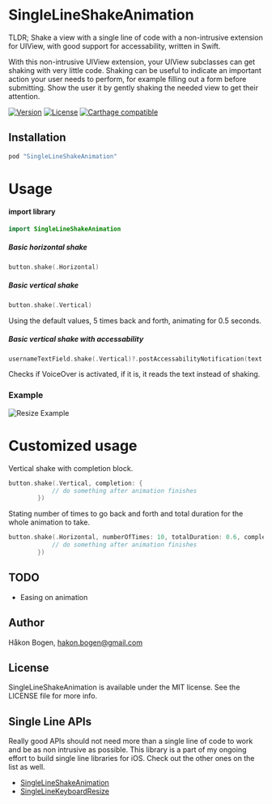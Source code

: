 # SingleLineShakeAnimation
TLDR; Shake a view with a single line of code with a non-intrusive extension for UIView, with good support for accessability, written in Swift.

With this non-intrusive UIView extension, your UIView subclasses can get shaking with very little code. 
Shaking can be useful to indicate an important action your user needs to perform, for example filling out a form before submitting. Show the user it by gently shaking the needed view to get their attention.


[![Version](https://img.shields.io/cocoapods/v/SingleLineShakeAnimation.svg?style=flat)](http://cocoadocs.org/docsets/SingleLineShakeAnimation)
[![License](https://img.shields.io/cocoapods/l/SingleLineShakeAnimation.svg?style=flat)](http://cocoadocs.org/docsets/SingleLineShakeAnimation)
[![Carthage compatible](https://img.shields.io/badge/Carthage-compatible-4BC51D.svg?style=flat)](https://github.com/haaakon/SingleLineShakeAnimation)

## Installation
```ruby
pod "SingleLineShakeAnimation"
```

Usage
=====
#### import library 
```swift
import SingleLineShakeAnimation
```

##### Basic horizontal shake
```swift
button.shake(.Horizontal)
```
##### Basic vertical shake
```swift
button.shake(.Vertical)
```
Using the default values, 5 times back and forth, animating for 0.5 seconds.


##### Basic vertical shake with accessability
```swift
usernameTextField.shake(.Vertical)?.postAccessabilityNotification(text:"You need to write a username before tapping login button")
```
Checks if VoiceOver is activated, if it is, it reads the text instead of shaking.

### Example
![Resize Example](https://raw.githubusercontent.com/haaakon/SingleLineShakeAnimation/master/example.gif)


Customized usage
=====
Vertical shake with completion block.
```swift
button.shake(.Vertical, completion: { 
            // do something after animation finishes
        })
```

Stating number of times to go back and forth and total duration for the whole animation to take.
```swift
button.shake(.Horizontal, numberOfTimes: 10, totalDuration: 0.6, completion: {
            // do something after animation finishes
        })
```

## TODO
- Easing on animation

## Author

Håkon Bogen, hakon.bogen@gmail.com

## License

SingleLineShakeAnimation is available under the MIT license. See the LICENSE file for more info.

## Single Line APIs
Really good APIs should not need more than a single line of code to work and be as non intrusive as possible. This library is a part of my ongoing effort to build single line libraries for iOS. Check out the other ones on the list as well.
- [SingleLineShakeAnimation](https://github.com/haaakon/SingleLineShakeAnimation)
- [SingleLineKeyboardResize](https://github.com/haaakon/SingleLineKeyboardResize)
